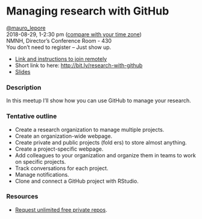 Managing research with GitHub
================

[@mauro\_lepore](https://twitter.com/mauro_lepore)  
2018-08-29, 1-2:30 pm ([compare with your time
zone](https://www.timeanddate.com/worldclock/fixedtime.html?msg=Managing+research+with+GitHub&iso=20180829T13&p1=263&ah=1&am=30))  
NMNH, Director’s Conference Room - 430  
You don’t need to register – Just show up.

  - [Link and instructions to join
    remotely](https://gist.github.com/maurolepore/554491aa1d2bc03f85bbc990b8bacd18)
  - Short link to here: <http://bit.ly/research-with-github>  
  - [Slides](https://bookdown.org/maurolepore/github/)

### Description

In this meetup I’ll show how you can use GitHub to manage your research.

### Tentative outline

  - Create a research organization to manage multiple projects.
  - Create an organization-wide webpage.
  - Create private and public projects (fold ers) to store almost
    anything.
  - Create a project-specific webpage.
  - Add colleagues to your organization and organize them in teams to
    work on specific projects.
  - Track conversations for each project.
  - Manage notifications.
  - Clone and connect a GitHub project with RStudio.

### Resources

  - [Request unlimited free private
    repos](https://github.com/forestgeo/learn/issues/22).
